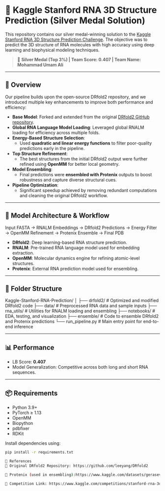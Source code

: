 # 🧬 Kaggle Stanford RNA 3D Structure Prediction (Silver Medal Solution)

This repository contains our silver medal-winning solution to the [Kaggle Stanford RNA 3D Structure Prediction Challenge](https://www.kaggle.com/competitions/stanford-ribonanza-rna-folding/overview). The objective was to predict the 3D structure of RNA molecules with high accuracy using deep learning and biophysical modeling techniques.

> 🥈 **Silver Medal (Top 3%) | Team Score: 0.407 | Team Name: Mohammad Umam Ali**

---

## 🚀 Overview

Our pipeline builds upon the open-source DRfold2 repository, and we introduced multiple key enhancements to improve both performance and efficiency:

- **Base Model**: Forked and extended from the original [DRfold2 GitHub repository](https://github.com/leeyang/DRfold2).
- **Global RNA Language Model Loading**: Leveraged global RNALM loading for efficiency across multiple folds.
- **Energy-Based Structure Selection**:
  - Used **quadratic and linear energy functions** to filter poor-quality predictions early in the pipeline.
- **Top Structure Refinement**:
  - The best structures from the initial DRfold2 output were further refined using **OpenMM** for better local geometry.
- **Model Ensembling**:
  - Final predictions were **ensembled with Protenix** outputs to boost robustness and capture diverse structural cues.
- **Pipeline Optimization**:
  - Significant speedup achieved by removing redundant computations and cleaning the original DRfold2 workflow.

---

## 🧪 Model Architecture & Workflow
Input FASTA → RNALM Embeddings → DRfold2 Predictions → Energy Filter → OpenMM Refinement → Protenix Ensemble → Final PDB

- **DRfold2**: Deep learning-based RNA structure prediction.
- **RNALM**: Pre-trained RNA language model used for embedding extraction.
- **OpenMM**: Molecular dynamics engine for refining atomic-level structures.
- **Protenix**: External RNA prediction model used for ensembling.

---

## 📁 Folder Structure
Kaggle-Stanford-RNA-Prediction/
│
├── drfold2/ # Optimized and modified DRfold2 code
├── data/ # Preprocessed RNA data and sample inputs
├── rna_utils/ # Utilities for RNALM loading and ensembling
├── notebooks/ # EDA, testing, and visualization
├── ensemble/ # Code to ensemble DRfold2 and Protenix predictions
└── run_pipeline.py # Main entry point for end-to-end inference

---

## 📊 Performance

- LB Score: **0.407**
- Model Generalization: Competitive across both long and short RNA sequences.

---

## 📦 Requirements

- Python 3.9+
- PyTorch ≥ 1.13
- OpenMM
- Biopython
- pdbfixer
- RDKit

Install dependencies using:

```bash
pip install -r requirements.txt

🔗 References
🔬 Original DRfold2 Repository: https://github.com/leeyang/DRfold2

🧠 Protenix (used in ensembling):https://www.kaggle.com/datasets/geraseva/protenix-checkpoints

🧾 Competition Link: https://www.kaggle.com/competitions/stanford-rna-3d-folding

